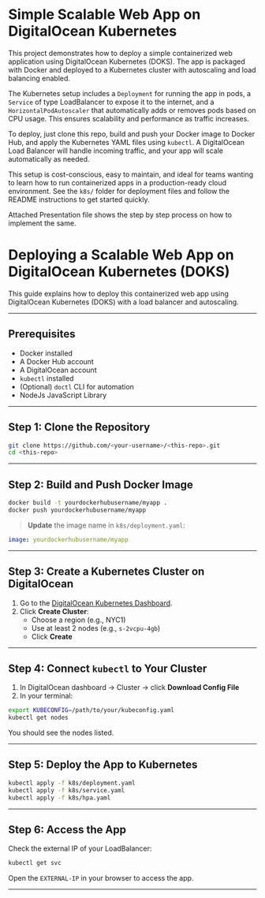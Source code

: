 # Simple Scalable Web App on DigitalOcean Kubernetes

This project demonstrates how to deploy a simple containerized web application using DigitalOcean Kubernetes (DOKS). 
The app is packaged with Docker and deployed to a Kubernetes cluster with autoscaling and load balancing enabled.

The Kubernetes setup includes a `Deployment` for running the app in pods, a `Service` of type LoadBalancer to expose it to the internet, 
and a `HorizontalPodAutoscaler` that automatically adds or removes pods based on CPU usage. This ensures scalability and performance as traffic increases.

To deploy, just clone this repo, build and push your Docker image to Docker Hub, and apply the Kubernetes YAML files using `kubectl`. 
A DigitalOcean Load Balancer will handle incoming traffic, and your app will scale automatically as needed.

This setup is cost-conscious, easy to maintain, and ideal for teams wanting to learn how to run containerized apps in a production-ready cloud environment. 
See the `k8s/` folder for deployment files and follow the README instructions to get started quickly.

Attached Presentation file shows the step by step process on how to implement the same.


# Deploying a Scalable Web App on DigitalOcean Kubernetes (DOKS)

This guide explains how to deploy this containerized web app using DigitalOcean Kubernetes (DOKS) with a load balancer and autoscaling.

---

## Prerequisites

- Docker installed
- A Docker Hub account  
- A DigitalOcean account  
- `kubectl` installed  
- (Optional) `doctl` CLI for automation
- NodeJs JavaScript Library

---

## Step 1: Clone the Repository

```bash
git clone https://github.com/<your-username>/<this-repo>.git
cd <this-repo>
```

---

## Step 2: Build and Push Docker Image

```bash
docker build -t yourdockerhubusername/myapp .
docker push yourdockerhubusername/myapp
```

> **Update** the image name in `k8s/deployment.yaml`:
```yaml
image: yourdockerhubusername/myapp
```

---

## Step 3: Create a Kubernetes Cluster on DigitalOcean

1. Go to the [DigitalOcean Kubernetes Dashboard](https://cloud.digitalocean.com/kubernetes).  
2. Click **Create Cluster**:  
   - Choose a region (e.g., NYC1)  
   - Use at least 2 nodes (e.g., `s-2vcpu-4gb`)  
   - Click **Create**  

---

## Step 4: Connect `kubectl` to Your Cluster

1. In DigitalOcean dashboard → Cluster → click **Download Config File**  
2. In your terminal:

```bash
export KUBECONFIG=/path/to/your/kubeconfig.yaml
kubectl get nodes
```

You should see the nodes listed.

---

## Step 5: Deploy the App to Kubernetes

```bash
kubectl apply -f k8s/deployment.yaml
kubectl apply -f k8s/service.yaml
kubectl apply -f k8s/hpa.yaml
```

---

## Step 6: Access the App

Check the external IP of your LoadBalancer:

```bash
kubectl get svc
```

Open the `EXTERNAL-IP` in your browser to access the app.

---

